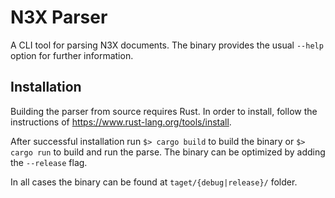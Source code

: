 # N3X Parser

A CLI tool for parsing N3X documents.
The binary provides the usual `--help` option for further information.

## Installation

Building the parser from source requires Rust.
In order to install, follow the instructions of https://www.rust-lang.org/tools/install.

After successful installation run `$> cargo build` to build the binary or `$> cargo run` to build and run the parse.
The binary can be optimized by adding the `--release` flag.

In all cases the binary can be found at `taget/{debug|release}/` folder.